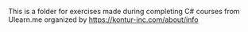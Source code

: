 This is a folder for exercises made during completing C# courses from Ulearn.me organized by https://kontur-inc.com/about/info
